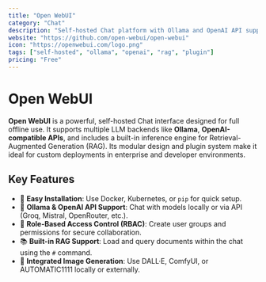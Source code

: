 ```yaml
---
title: "Open WebUI"
category: "Chat"
description: "Self-hosted Chat platform with Ollama and OpenAI API support, RAG, plugins, and more."
website: "https://github.com/open-webui/open-webui"
icon: "https://openwebui.com/logo.png"
tags: ["self-hosted", "ollama", "openai", "rag", "plugin"]
pricing: "Free"
---
```


# Open WebUI

**Open WebUI** is a powerful, self-hosted Chat interface designed for full offline use. It supports multiple LLM backends like **Ollama**, **OpenAI-compatible APIs**, and includes a built-in inference engine for Retrieval-Augmented Generation (RAG). Its modular design and plugin system make it ideal for custom deployments in enterprise and developer environments.

## Key Features

- 🚀 **Easy Installation**: Use Docker, Kubernetes, or `pip` for quick setup.
- 🤖 **Ollama & OpenAI API Support**: Chat with models locally or via API (Groq, Mistral, OpenRouter, etc.).
- 🔐 **Role-Based Access Control (RBAC)**: Create user groups and permissions for secure collaboration.
- 📚 **Built-in RAG Support**: Load and query documents within the chat using the `#` command.
- 🎨 **Integrated Image Generation**: Use DALL·E, ComfyUI, or AUTOMATIC1111 locally or externally.
